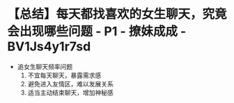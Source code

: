 # 【总结】每天都找喜欢的女生聊天，究竟会出现哪些问题 - P1 - 撩妹成成 - BV1Js4y1r7sd

-   追女生聊天频率问题
    1.  不宜每天聊天，暴露需求感
    2.  避免进入友情区，难以发展关系
    3.  适当主动结束聊天，增加神秘感